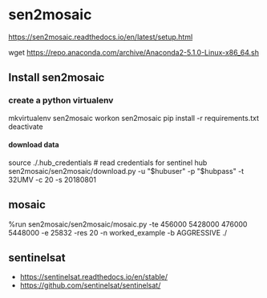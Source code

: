 # sen2mosaic


https://sen2mosaic.readthedocs.io/en/latest/setup.html

wget https://repo.anaconda.com/archive/Anaconda2-5.1.0-Linux-x86_64.sh

## Install sen2mosaic

### create a python virtualenv

mkvirtualenv sen2mosaic
workon sen2mosaic
pip install -r requirements.txt
deactivate


#### download data

source ./.hub_credentials # read credentials for sentinel hub
sen2mosaic/sen2mosaic/download.py -u "$hubuser" -p "$hubpass" -t 32UMV -c 20 -s 20180801 


## mosaic

%run sen2mosaic/sen2mosaic/mosaic.py -te 456000 5428000 476000 5448000 -e 25832 -res 20 -n worked_example -b AGGRESSIVE ./


## sentinelsat

* https://sentinelsat.readthedocs.io/en/stable/
* https://github.com/sentinelsat/sentinelsat/


